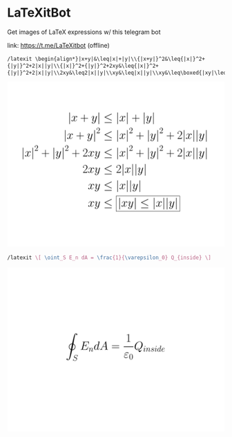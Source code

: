 # LaTeXitBot
Get images of LaTeX expressions w/ this telegram bot

link: https://t.me/LaTeXitbot (offline)

```
/latexit \begin{align*}|x+y|&\leq|x|+|y|\\{|x+y|}^2&\leq{|x|}^2+{|y|}^2+2|x||y|\\{|x|}^2+{|y|}^2+2xy&\leq{|x|}^2+{|y|}^2+2|x||y|\\2xy&\leq2|x||y|\\xy&\leq|x||y|\\xy&\leq\boxed{|xy|\leq|x||y|}\end{align*
```

![alt text](https://github.com/pcineverdies/LaTeXitBot/blob/master/photo_2020-07-14%2011.18.12.jpeg)

```latex
/latexit \[ \oint_S E_n dA = \frac{1}{\varepsilon_0} Q_{inside} \]
```

![alt text](https://github.com/pcineverdies/LaTeXitBot/blob/master/photo_2020-07-14%2011.24.24.jpeg)
